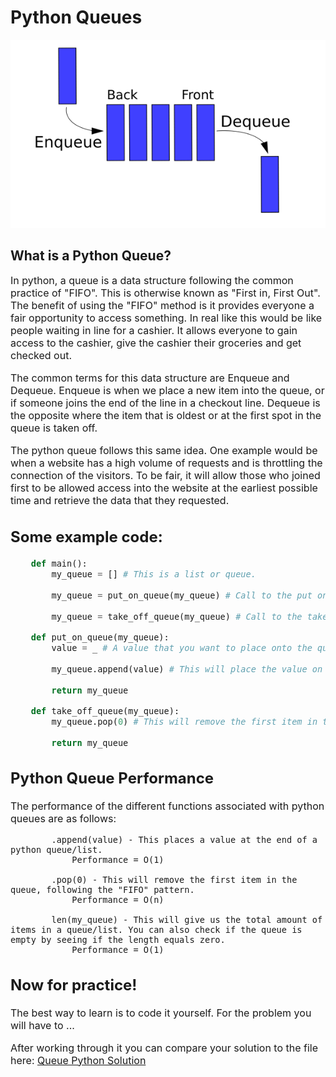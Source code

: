 # Python Queues



![Queue](images/queue_example.png)
## What is a Python Queue?
<font size=3>In python, a queue is a data structure following the common practice of "FIFO". This is otherwise known as "First in, First Out". The benefit of using the "FIFO" method is it provides everyone a fair opportunity to access something. In real like this would be like people waiting in line for a cashier. It allows everyone to gain access to the cashier, give the cashier their groceries and get checked out. 

The common terms for this data structure are Enqueue and Dequeue. Enqueue is when we place a new item into the queue, or if someone joins the end of the line in a checkout line. Dequeue is the opposite where the item that is oldest or at the first spot in the queue is taken off.

The python queue follows this same idea. One example would be when a website has a high volume of requests and is throttling the connection of the visitors. To be fair, it will allow those who joined first to be allowed access into the website at the earliest possible time and retrieve the data that they requested.

## Some example code:
```python
    def main():
        my_queue = [] # This is a list or queue.

        my_queue = put_on_queue(my_queue) # Call to the put on queue function to place a value onto the queue.

        my_queue = take_off_queue(my_queue) # Call to the take off queue function to remove the first item on the queue.
```
```python
    def put_on_queue(my_queue):
        value = _ # A value that you want to place onto the queue.

        my_queue.append(value) # This will place the value on the end of the queue.
    
        return my_queue
```
```python
    def take_off_queue(my_queue):
        my_queue.pop(0) # This will remove the first item in the queue.

        return my_queue
```

## Python Queue Performance
The performance of the different functions associated with python queues are as follows: 

            .append(value) - This places a value at the end of a python queue/list.
                Performance = O(1)
                
            .pop(0) - This will remove the first item in the queue, following the "FIFO" pattern.
                Performance = O(n)

            len(my_queue) - This will give us the total amount of items in a queue/list. You can also check if the queue is empty by seeing if the length equals zero.
                Performance = O(1)
            



## Now for practice!
The best way to learn is to code it yourself. For the problem you will have to ...

After working through it you can compare your solution to the file here: [Queue Python Solution](1-queue.py)



<!-- 
You should have an example problem that you propose and then help the student walk through to the solution.
You should also have a problem that the student solves (with a link to your solution). It looks like your example problem file is empty at this point. -->
